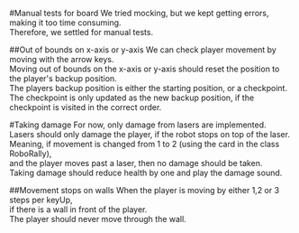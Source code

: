 #Manual tests for board
We tried mocking, but we kept getting errors, making it too time consuming.\
Therefore, we settled for manual tests.

##Out of bounds on x-axis or y-axis
We can check player movement by moving with the arrow keys.\
Moving out of bounds on the x-axis or y-axis should reset the position to the player's backup position.\
The players backup position is either the starting position, or a checkpoint.\
The checkpoint is only updated as the new backup position, if the checkpoint is visited in the correct order.

#Taking damage
For now, only damage from lasers are implemented.\
Lasers should only damage the player, if the robot stops on top of the laser.\
Meaning, if movement is changed from 1 to 2 (using the card in the class RoboRally), \
and the player moves past a laser,
then no damage should be taken.\
Taking damage should reduce health by one and play the damage sound.

##Movement stops on walls
When the player is moving by either 1,2 or 3 steps per keyUp, \
if there is a wall in front of the player.\
The player should never move through the wall.